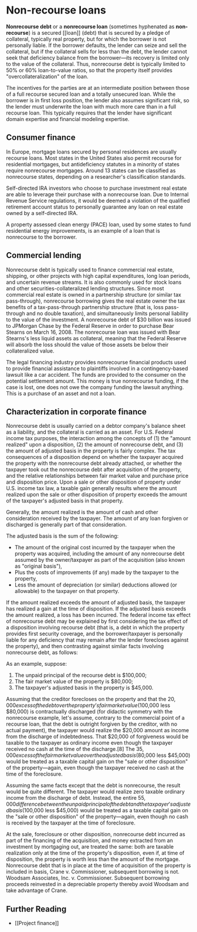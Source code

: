 # Non-recourse loans

**Nonrecourse debt** or a **nonrecourse loan** (sometimes hyphenated as **non-recourse**) is a secured [[loan]] (debt) that is secured by a pledge of collateral, typically real property, but for which the borrower is not personally liable. If the borrower defaults, the lender can seize and sell the collateral, but if the collateral sells for less than the debt, the lender cannot seek that deficiency balance from the borrower—its recovery is limited only to the value of the collateral. Thus, nonrecourse debt is typically limited to 50% or 60% loan-to-value ratios, so that the property itself provides "overcollateralization" of the loan.

The incentives for the parties are at an intermediate position between those of a full recourse secured loan and a totally unsecured loan. While the borrower is in first loss position, the lender also assumes significant risk, so the lender must underwrite the loan with much more care than in a full recourse loan. This typically requires that the lender have significant domain expertise and financial modeling expertise.

## Consumer finance
In Europe, mortgage loans secured by personal residences are usually recourse loans. Most states in the United States also permit recourse for residential mortgages, but antideficiency statutes in a minority of states require nonrecourse mortgages. Around 13 states can be classified as nonrecourse states, depending on a researcher's classification standards.

Self-directed IRA investors who choose to purchase investment real estate are able to leverage their purchase with a nonrecourse loan. Due to Internal Revenue Service regulations, it would be deemed a violation of the qualified retirement account status to personally guarantee any loan on real estate owned by a self-directed IRA.

A property assessed clean energy (PACE) loan, used by some states to fund residential energy improvements, is an example of a loan that is nonrecourse to the borrower.

## Commercial lending
Nonrecourse debt is typically used to finance commercial real estate, shipping, or other projects with high capital expenditures, long loan periods, and uncertain revenue streams. It is also commonly used for stock loans and other securities-collateralized lending structures. Since most commercial real estate is owned in a partnership structure (or similar tax pass-through), nonrecourse borrowing gives the real estate owner the tax benefits of a tax-pass-through partnership structure (that is, loss pass-through and no double taxation), and simultaneously limits personal liability to the value of the investment. A nonrecourse debt of $30 billion was issued to JPMorgan Chase by the Federal Reserve in order to purchase Bear Stearns on March 16, 2008. The nonrecourse loan was issued with Bear Stearns's less liquid assets as collateral, meaning that the Federal Reserve will absorb the loss should the value of those assets be below their collateralized value.

The legal financing industry provides nonrecourse financial products used to provide financial assistance to plaintiffs involved in a contingency-based lawsuit like a car accident. The funds are provided to the consumer on the potential settlement amount. This money is true nonrecourse funding, if the case is lost, one does not owe the company funding the lawsuit anything. This is a purchase of an asset and not a loan.

## Characterization in corporate finance
Nonrecourse debt is usually carried on a debtor company's balance sheet as a liability, and the collateral is carried as an asset. For U.S. Federal income tax purposes, the interaction among the concepts of (1) the "amount realized" upon a disposition, (2) the amount of nonrecourse debt, and (3) the amount of adjusted basis in the property is fairly complex. The tax consequences of a disposition depend on whether the taxpayer acquired the property with the nonrecourse debt already attached, or whether the taxpayer took out the nonrecourse debt after acquisition of the property, and the relative relationships between fair market value and purchase price and disposition price. Upon a sale or other disposition of property under U.S. income tax law, a taxable gain generally results where the amount realized upon the sale or other disposition of property exceeds the amount of the taxpayer's adjusted basis in that property.

Generally, the amount realized is the amount of cash and other consideration received by the taxpayer. The amount of any loan forgiven or discharged is generally part of that consideration.

The adjusted basis is the sum of the following:
- The amount of the original cost incurred by the taxpayer when the property was acquired, including the amount of any nonrecourse debt assumed by the owner/taxpayer as part of the acquisition (also known as "original basis"),
- Plus the costs of improvements (if any) made by the taxpayer to the property,
- Less the amount of depreciation (or similar) deductions allowed (or allowable) to the taxpayer on that property.

If the amount realized exceeds the amount of adjusted basis, the taxpayer has realized a gain at the time of disposition. If the adjusted basis exceeds the amount realized, a loss has been incurred. The federal income tax effect of nonrecourse debt may be explained by first considering the tax effect of a disposition involving recourse debt (that is, a debt in which the property provides first security coverage, and the borrower/taxpayer is personally liable for any deficiency that may remain after the lender forecloses against the property), and then contrasting against similar facts involving nonrecourse debt, as follows:

As an example, suppose:
1.  The unpaid principal of the recourse debt is $100,000;
2.  The fair market value of the property is $80,000;
3.  The taxpayer's adjusted basis in the property is $45,000.

Assuming that the creditor forecloses on the property and that the $20,000 excess of the debt over the property's fair market value ($100,000 less $80,000) is contractually discharged (for didactic symmetry with the nonrecourse example, let's assume, contrary to the commercial point of a recourse loan, that the debt is outright forgiven by the creditor, with no actual payment), the taxpayer would realize the $20,000 amount as income from the discharge of indebtedness. That $20,000 of forgiveness would be taxable to the taxpayer as ordinary income even though the taxpayer received no cash at the time of the discharge.[8] The $35,000 excess of the fair market value over the adjusted basis ($80,000 less $45,000) would be treated as a taxable capital gain on the "sale or other disposition" of the property—again, even though the taxpayer received no cash at the time of the foreclosure.

Assuming the same facts except that the debt is nonrecourse, the result would be quite different. The taxpayer would realize zero taxable ordinary income from the discharge of debt. Instead, the entire $55,000 difference between the unpaid principal of the debt and the taxpayer's adjusted basis ($100,000 less $45,000) would be treated as a taxable capital gain on the "sale or other disposition" of the property—again, even though no cash is received by the taxpayer at the time of foreclosure.

At the sale, foreclosure or other disposition, nonrecourse debt incurred as part of the financing of the acquisition, and money extracted from an investment by mortgaging out, are treated the same: both are taxable realization only at the time of the property's disposition, even if, at time of disposition, the property is worth less than the amount of the mortgage. Nonrecourse debt that is in place at the time of acquisition of the property is included in basis, Crane v. Commissioner, subsequent borrowing is not. Woodsam Associates, Inc. v. Commissioner. Subsequent borrowing proceeds reinvested in a depreciable property thereby avoid Woodsam and take advantage of Crane. 

## Further Reading
- [[Project finance]]